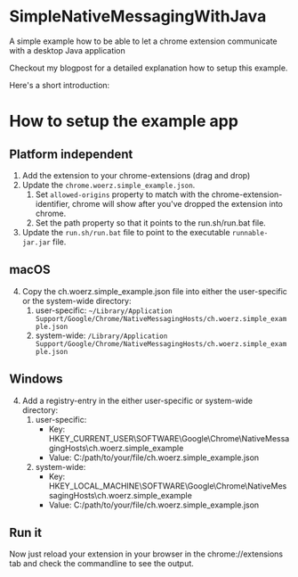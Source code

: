 # SimpleNativeMessagingWithJava
A simple example how to be able to let a chrome extension communicate with a desktop Java application 

Checkout my blogpost for a detailed explanation how to setup this example.

Here's a short introduction:

# How to setup the example app
## Platform independent
1. Add the extension to your chrome-extensions (drag and drop)
2. Update the `chrome.woerz.simple_example.json`. 
   1. Set `allowed-origins` property to match with the chrome-extension-identifier, chrome will show after you've dropped the extension into chrome.
   2. Set the path property so that it points to the run.sh/run.bat file.
3. Update the `run.sh/run.bat` file to point to the executable `runnable-jar.jar` file.
## macOS
4. Copy the ch.woerz.simple_example.json file into either the user-specific or the system-wide directory:
   1. user-specific: `~/Library/Application Support/Google/Chrome/NativeMessagingHosts/ch.woerz.simple_example.json`
   2. system-wide: `/Library/Application Support/Google/Chrome/NativeMessagingHosts/ch.woerz.simple_example.json`
## Windows
4. Add a registry-entry in the either user-specific or system-wide directory:
   1. user-specific: 
      - Key: HKEY_CURRENT_USER\SOFTWARE\Google\Chrome\NativeMessagingHosts\ch.woerz.simple_example
      - Value: C:/path/to/your/file/ch.woerz.simple_example.json
   1. system-wide: 
      - Key: HKEY_LOCAL_MACHINE\SOFTWARE\Google\Chrome\NativeMessagingHosts\ch.woerz.simple_example
      - Value: C:/path/to/your/file/ch.woerz.simple_example.json

## Run it
Now just reload your extension in your browser in the chrome://extensions tab and check the commandline to see the output.
